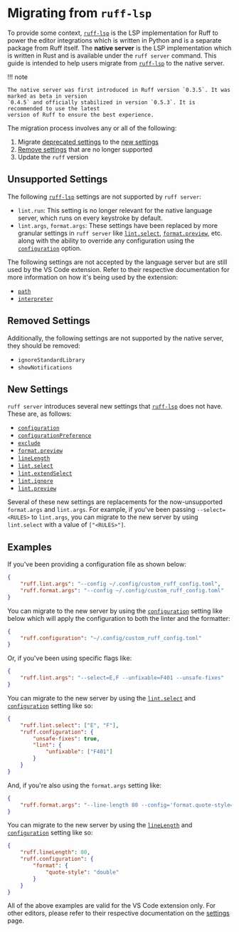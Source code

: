 # Migrating from `ruff-lsp`

To provide some context, [`ruff-lsp`](https://github.com/astral-sh/ruff-lsp) is the LSP implementation for Ruff to power the editor
integrations which is written in Python and is a separate package from Ruff itself. The **native
server** is the LSP implementation which is written in Rust and is available under the `ruff server`
command. This guide is intended to help users migrate from
[`ruff-lsp`](https://github.com/astral-sh/ruff-lsp) to the native server.

!!! note

    The native server was first introduced in Ruff version `0.3.5`. It was marked as beta in version
    `0.4.5` and officially stabilized in version `0.5.3`. It is recommended to use the latest
    version of Ruff to ensure the best experience.

The migration process involves any or all of the following:

1. Migrate [deprecated settings](#unsupported-settings) to the [new settings](#new-settings)
1. [Remove settings](#removed-settings) that are no longer supported
1. Update the `ruff` version

## Unsupported Settings

The following [`ruff-lsp`](https://github.com/astral-sh/ruff-lsp) settings are not supported by `ruff server`:

- `lint.run`: This setting is no longer relevant for the native language server, which runs on every
    keystroke by default.
- `lint.args`, `format.args`: These settings have been replaced by more granular settings in `ruff server` like [`lint.select`](settings.md#select), [`format.preview`](settings.md#format_preview),
    etc. along with the ability to override any configuration using the [`configuration`](settings.md#configuration) option.

The following settings are not accepted by the language server but are still used by the VS Code
extension. Refer to their respective documentation for more information on how it's being used by
the extension:

- [`path`](settings.md#path)
- [`interpreter`](settings.md#interpreter)

## Removed Settings

Additionally, the following settings are not supported by the native server, they should be removed:

- `ignoreStandardLibrary`
- `showNotifications`

## New Settings

`ruff server` introduces several new settings that [`ruff-lsp`](https://github.com/astral-sh/ruff-lsp) does not have. These are, as follows:

- [`configuration`](settings.md#configuration)
- [`configurationPreference`](settings.md#configurationpreference)
- [`exclude`](settings.md#exclude)
- [`format.preview`](settings.md#format_preview)
- [`lineLength`](settings.md#linelength)
- [`lint.select`](settings.md#select)
- [`lint.extendSelect`](settings.md#extendselect)
- [`lint.ignore`](settings.md#ignore)
- [`lint.preview`](settings.md#lint_preview)

Several of these new settings are replacements for the now-unsupported `format.args` and `lint.args`. For example, if
you've been passing `--select=<RULES>` to `lint.args`, you can migrate to the new server by using `lint.select` with a
value of `["<RULES>"]`.

## Examples

If you've been providing a configuration file as shown below:

```json
{
    "ruff.lint.args": "--config ~/.config/custom_ruff_config.toml",
    "ruff.format.args": "--config ~/.config/custom_ruff_config.toml"
}
```

You can migrate to the new server by using the [`configuration`](settings.md#configuration) setting
like below which will apply the configuration to both the linter and the formatter:

```json
{
    "ruff.configuration": "~/.config/custom_ruff_config.toml"
}
```

Or, if you've been using specific flags like:

```json
{
    "ruff.lint.args": "--select=E,F --unfixable=F401 --unsafe-fixes"
}
```

You can migrate to the new server by using the [`lint.select`](settings.md#select) and
[`configuration`](settings.md#configuration) setting like so:

```json
{
    "ruff.lint.select": ["E", "F"],
    "ruff.configuration": {
        "unsafe-fixes": true,
        "lint": {
            "unfixable": ["F401"]
        }
    }
}
```

And, if you're also using the `format.args` setting like:

```json
{
    "ruff.format.args": "--line-length 80 --config='format.quote-style=double'"
}
```

You can migrate to the new server by using the [`lineLength`](settings.md#linelength) and
[`configuration`](settings.md#configuration) setting like so:

```json
{
    "ruff.lineLength": 80,
    "ruff.configuration": {
        "format": {
            "quote-style": "double"
        }
    }
}
```

All of the above examples are valid for the VS Code extension only. For other editors, please refer
to their respective documentation on the [settings](settings.md) page.
